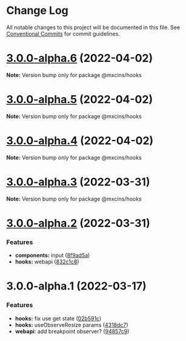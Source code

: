 # Change Log

All notable changes to this project will be documented in this file.
See [Conventional Commits](https://conventionalcommits.org) for commit guidelines.

# [3.0.0-alpha.6](https://github.com/maxiaochuan/mxcins/compare/@mxcins/hooks@3.0.0-alpha.5...@mxcins/hooks@3.0.0-alpha.6) (2022-04-02)

**Note:** Version bump only for package @mxcins/hooks





# [3.0.0-alpha.5](https://github.com/maxiaochuan/mxcins/compare/@mxcins/hooks@3.0.0-alpha.4...@mxcins/hooks@3.0.0-alpha.5) (2022-04-02)

**Note:** Version bump only for package @mxcins/hooks





# [3.0.0-alpha.4](https://github.com/maxiaochuan/mxcins/compare/@mxcins/hooks@3.0.0-alpha.3...@mxcins/hooks@3.0.0-alpha.4) (2022-04-02)

**Note:** Version bump only for package @mxcins/hooks





# [3.0.0-alpha.3](https://github.com/maxiaochuan/mxcins/compare/@mxcins/hooks@3.0.0-alpha.2...@mxcins/hooks@3.0.0-alpha.3) (2022-03-31)

**Note:** Version bump only for package @mxcins/hooks





# [3.0.0-alpha.2](https://github.com/maxiaochuan/mxcins/compare/@mxcins/hooks@3.0.0-alpha.1...@mxcins/hooks@3.0.0-alpha.2) (2022-03-31)


### Features

* **components:** input ([8f9ad5a](https://github.com/maxiaochuan/mxcins/commit/8f9ad5afea40942ab010a51917a0921ed91551cf))
* **hooks:** webapi ([832c1c8](https://github.com/maxiaochuan/mxcins/commit/832c1c82192e28a011b5adb0b551edf317618916))





# 3.0.0-alpha.1 (2022-03-17)


### Features

* **hooks:** fix use get state ([02b591c](https://github.com/maxiaochuan/mxcins/commit/02b591c5ff15ae77ea5daf0a4fad799bdfb35304))
* **hooks:** useObserveResize params ([4318dc7](https://github.com/maxiaochuan/mxcins/commit/4318dc7d6d2d7231690f22906d0700e4ccaffe13))
* **webapi:** add breakpoint observer? ([94857c9](https://github.com/maxiaochuan/mxcins/commit/94857c9f2db1350b588d3eca87bacc4c568ad356))
